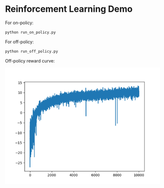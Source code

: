 # Reinforcement Learning Demo

For on-policy:
```bash
python run_on_policy.py
```

For off-policy:
```bash
python run_off_policy.py
```

Off-policy reward curve:

![Off-policy Reward Curve](off-policy-reward.png)
